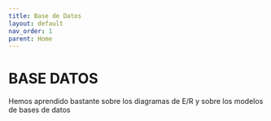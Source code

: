 ```yaml
---
title: Base de Datos
layout: default
nav_order: 1
parent: Home
---
```


# BASE DATOS
 Hemos aprendido bastante sobre los diagramas de E/R y sobre los modelos de bases de datos 
